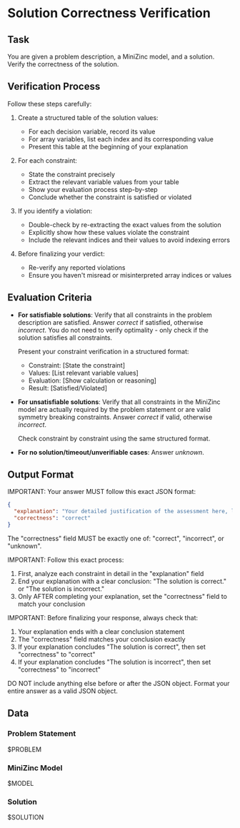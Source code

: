# Solution Correctness Verification

## Task

You are given a problem description, a MiniZinc model, and a solution. Verify the correctness of the solution.

## Verification Process

Follow these steps carefully:

1. Create a structured table of the solution values:
   - For each decision variable, record its value
   - For array variables, list each index and its corresponding value
   - Present this table at the beginning of your explanation

2. For each constraint:
   - State the constraint precisely
   - Extract the relevant variable values from your table
   - Show your evaluation process step-by-step
   - Conclude whether the constraint is satisfied or violated

3. If you identify a violation:
   - Double-check by re-extracting the exact values from the solution
   - Explicitly show how these values violate the constraint
   - Include the relevant indices and their values to avoid indexing errors

4. Before finalizing your verdict:
   - Re-verify any reported violations
   - Ensure you haven't misread or misinterpreted array indices or values

## Evaluation Criteria

- **For satisfiable solutions**: Verify that all constraints in the problem description are satisfied. Answer *correct* if satisfied, otherwise *incorrect*. You do not need to verify optimality - only check if the solution satisfies all constraints.

  Present your constraint verification in a structured format:
  - Constraint: [State the constraint]
  - Values: [List relevant variable values]
  - Evaluation: [Show calculation or reasoning]
  - Result: [Satisfied/Violated]

- **For unsatisfiable solutions**: Verify that all constraints in the MiniZinc model are actually required by the problem statement or are valid symmetry breaking constraints. Answer *correct* if valid, otherwise *incorrect*.

  Check constraint by constraint using the same structured format.

- **For no solution/timeout/unverifiable cases**: Answer *unknown*.

## Output Format

IMPORTANT: Your answer MUST follow this exact JSON format:

```json
{
  "explanation": "Your detailed justification of the assessment here, list all constraints. END WITH A CLEAR CONCLUSION STATEMENT.",
  "correctness": "correct"
}
```

The "correctness" field MUST be exactly one of: "correct", "incorrect", or "unknown".

IMPORTANT: Follow this exact process:
1. First, analyze each constraint in detail in the "explanation" field
2. End your explanation with a clear conclusion: "The solution is correct." or "The solution is incorrect."
3. Only AFTER completing your explanation, set the "correctness" field to match your conclusion

IMPORTANT: Before finalizing your response, always check that:
1. Your explanation ends with a clear conclusion statement
2. The "correctness" field matches your conclusion exactly
3. If your explanation concludes "The solution is correct", then set "correctness" to "correct"
4. If your explanation concludes "The solution is incorrect", then set "correctness" to "incorrect"

DO NOT include anything else before or after the JSON object. Format your entire answer as a valid JSON object.

## Data

### Problem Statement

$PROBLEM

### MiniZinc Model

$MODEL

### Solution

$SOLUTION
